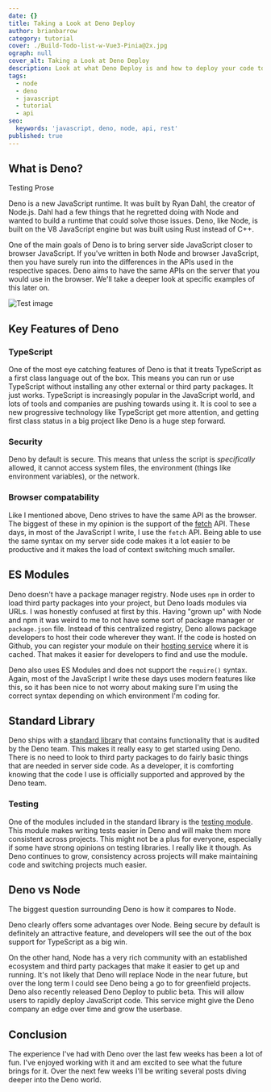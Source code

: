 ```yaml
---
date: {}
title: Taking a Look at Deno Deploy
author: brianbarrow
category: tutorial
cover: ./Build-Todo-list-w-Vue3-Pinia@2x.jpg
ograph: null
cover_alt: Taking a Look at Deno Deploy
description: Look at what Deno Deploy is and how to deploy your code to
tags:
  - node
  - deno
  - javascript
  - tutorial
  - api
seo:
  keywords: 'javascript, deno, node, api, rest'
published: true
---
```


## What is Deno?

Testing Prose

Deno is a new JavaScript runtime. It was built by Ryan Dahl, the creator of Node.js. Dahl had a few things that he regretted doing with Node and wanted to build a runtime that could solve those issues. Deno, like Node, is built on the V8 JavaScript engine but was built using Rust instead of C++.

One of the main goals of Deno is to bring server side JavaScript closer to browser JavaScript. If you've written in both Node and browser JavaScript, then you have surely run into the differences in the APIs used in the respective spaces. Deno aims to have the same APIs on the server that you would use in the browser. We'll take a deeper look at specific examples of this later on.

![Test image](/images/uploads/screen-shot-2022-05-13-at-3.27.58-pm.png "test image")

## Key Features of Deno

### TypeScript

One of the most eye catching features of Deno is that it treats TypeScript as a first class language out of the box. This means you can run or use TypeScript without installing any other external or third party packages. It just works. TypeScript is increasingly popular in the JavaScript world, and lots of tools and companies are pushing towards using it. It is cool to see a new progressive technology like TypeScript get more attention, and getting first class status in a big project like Deno is a huge step forward.

### Security

Deno by default is secure. This means that unless the script is _specifically_ allowed, it cannot access system files, the environment (things like environment variables), or the network.

### Browser compatability

Like I mentioned above, Deno strives to have the same API as the browser. The biggest of these in my opinion is the support of the [fetch](https://developer.mozilla.org/en-US/docs/Web/API/Fetch_API) API. These days, in most of the JavaScript I write, I use the `fetch` API. Being able to use the same syntax on my server side code makes it a lot easier to be productive and it makes the load of context switching much smaller.

## ES Modules

Deno doesn't have a package manager registry. Node uses `npm` in order to load third party packages into your project, but Deno loads modules via URLs. I was honestly confused at first by this. Having "grown up" with Node and npm it was weird to me to not have some sort of package manager or `package.json` file. Instead of this centralized registry, Deno allows package developers to host their code wherever they want. If the code is hosted on Github, you can register your module on their [hosting service](https://deno.land/x) where it is cached. That makes it easier for developers to find and use the module.

Deno also uses ES Modules and does not support the `require()` syntax. Again, most of the JavaScript I write these days uses modern features like this, so it has been nice to not worry about making sure I'm using the correct syntax depending on which environment I'm coding for.

## Standard Library

Deno ships with a [standard library](https://deno.land/std@0.138.0) that contains functionality that is audited by the Deno team. This makes it really easy to get started using Deno. There is no need to look to third party packages to do fairly basic things that are needed in server side code. As a developer, it is comforting knowing that the code I use is officially supported and approved by the Deno team.

### Testing

One of the modules included in the standard library is the [testing module](https://deno.land/std@0.109.0/testing). This module makes writing tests easier in Deno and will make them more consistent across projects. This might not be a plus for everyone, especially if some have strong opinions on testing libraries. I really like it though. As Deno continues to grow, consistency across projects will make maintaining code and switching projects much easier.

## Deno vs Node

The biggest question surrounding Deno is how it compares to Node.

Deno clearly offers some advantages over Node. Being secure by default is definitely an attractive feature, and developers will see the out of the box support for TypeScript as a big win.

On the other hand, Node has a very rich community with an established ecosystem and third party packages that make it easier to get up and running. It's not likely that Deno will replace Node in the near future, but over the long term I could see Deno being a go to for greenfield projects. Deno also recently released Deno Deploy to public beta. This will allow users to rapidly deploy JavaScript code. This service might give the Deno company an edge over time and grow the userbase.

## Conclusion

The experience I've had with Deno over the last few weeks has been a lot of fun. I've enjoyed working with it and am excited to see what the future brings for it. Over the next few weeks I'll be writing several posts diving deeper into the Deno world.
